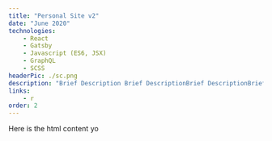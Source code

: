 ```yaml
---
title: "Personal Site v2"
date: "June 2020"
technologies: 
    - React
    - Gatsby
    - Javascript (ES6, JSX)
    - GraphQL
    - SCSS
headerPic: ./sc.png
description: "Brief Description Brief DescriptionBrief DescriptionBrief DescriptionBrief DescriptionBrief DescriptionBrief DescriptionBrief DescriptionBrief DescriptionBrief DescriptionBrief DescriptionBrief DescriptionBrief DescriptionBrief DescriptionBrief DescriptionBrief DescriptionBrief DescriptionBrief Description"
links:
    - r
order: 2
---
```


Here is the html content yo